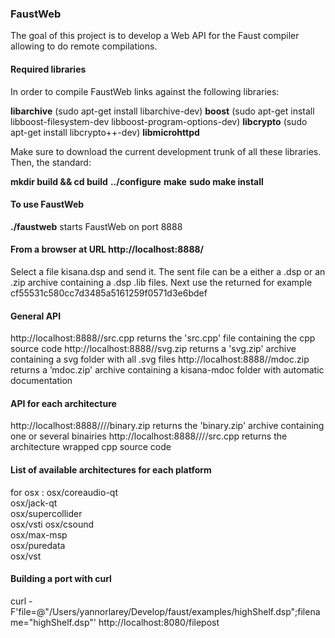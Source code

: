 
### FaustWeb ###


The goal of this project is to develop a Web API for the Faust compiler allowing to do remote compilations.

#### Required libraries #### 

In order to compile FaustWeb links against the following libraries:

**libarchive** 	(sudo apt-get install libarchive-dev)
**boost** 		(sudo apt-get install libboost-filesystem-dev  libboost-program-options-dev)
**libcrypto** (sudo apt-get install libcrypto++-dev)
**libmicrohttpd**

Make sure to download the current development trunk of all these libraries. Then, the standard:

**mkdir build && cd build**
**../configure**
**make**
**sudo make install**

#### To use FaustWeb  #### 

**./faustweb**  starts FaustWeb on port 8888

#### From a browser at URL http://localhost:8888/  #### 

Select a file kisana.dsp and send it. The sent file can be a either a .dsp or an .zip archive containing a .dsp .lib files. Next use the returned <key> for example cf55531c580cc7d3485a5161259f0571d3e6bdef

#### General API  #### 

http://localhost:8888/<key>/src.cpp	returns the 'src.cpp' file containing the cpp source code 
http://localhost:8888/<key>/svg.zip	returns a 'svg.zip' archive containing a svg folder with all .svg files
http://localhost:8888/<key>/mdoc.zip	returns a ’mdoc.zip' archive  containing a kisana-mdoc folder with automatic documentation

#### API for each architecture #### 

http://localhost:8888/<key>/<plateforme>/<architecture>/binary.zip	returns the 'binary.zip' archive containing  one or several binairies
http://localhost:8888/<key>/<plateforme>/<architecture>/src.cpp	returns the architecture wrapped cpp source code 

#### List of available architectures for each platform #### 

for osx :
	osx/coreaudio-qt	
	osx/jack-qt				
	osx/supercollider	
	osx/vsti
	osx/csound		
	osx/max-msp		
	osx/puredata	
	osx/vst


#### Building a port with curl ####
curl -F'file=@"/Users/yannorlarey/Develop/faust/examples/highShelf.dsp";filename="highShelf.dsp"'  http://localhost:8080/filepost
